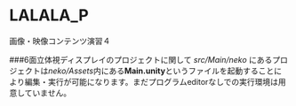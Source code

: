 # LALALA_P
画像・映像コンテンツ演習４

###6面立体視ディスプレイのプロジェクトに関して
*src/Main/neko* にあるプロジェクトは*neko/Assets*内にある**Main.unity**というファイルを起動することにより編集・実行が可能になります。まだプログラムeditorなしでの実行環境は用意していません。